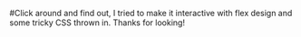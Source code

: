 #Click around and find out, I tried to make it interactive with flex design and some tricky CSS thrown in. Thanks for looking!